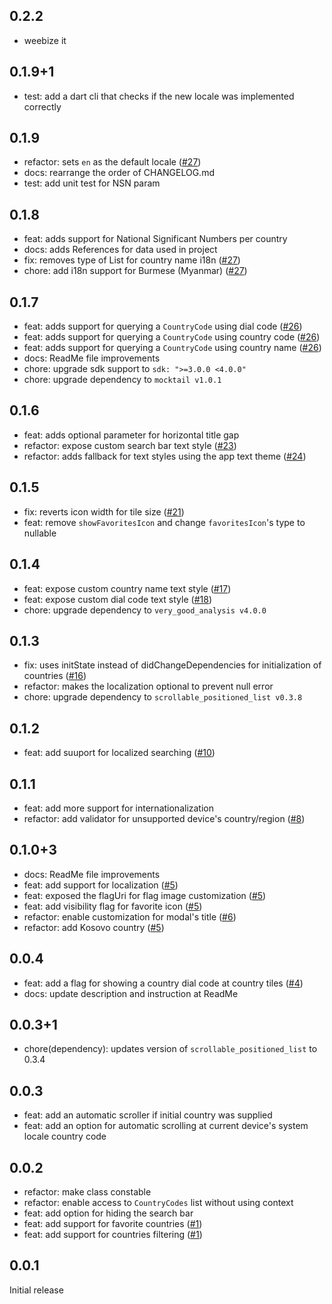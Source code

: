 ## 0.2.2

- weebize it

## 0.1.9+1
- test: add a dart cli that checks if the new locale was implemented correctly

## 0.1.9
- refactor: sets `en` as the default locale ([#27](https://github.com/fernan542/fl_country_code_picker/issues/27))
- docs: rearrange the order of CHANGELOG.md
- test: add unit test for NSN param

## 0.1.8
- feat: adds support for National Significant Numbers per country
- docs: adds References for data used in project
- fix: removes type of List for country name i18n ([#27](https://github.com/fernan542/fl_country_code_picker/issues/27))
- chore: add i18n support for Burmese (Myanmar) ([#27](https://github.com/fernan542/fl_country_code_picker/issues/27))

## 0.1.7
- feat: adds support for querying a `CountryCode` using dial code ([#26](https://github.com/fernan542/fl_country_code_picker/pull/26))
- feat: adds support for querying a `CountryCode` using country code ([#26](https://github.com/fernan542/fl_country_code_picker/pull/26))
- feat: adds support for querying a `CountryCode` using country name ([#26](https://github.com/fernan542/fl_country_code_picker/pull/26))
- docs: ReadMe file improvements
- chore: upgrade sdk support to `sdk: ">=3.0.0 <4.0.0"`
- chore: upgrade dependency to `mocktail v1.0.1`

## 0.1.6
- feat: adds optional parameter for horizontal title gap
- refactor: expose custom search bar text style ([#23](https://github.com/fernan542/fl_country_code_picker/pull/23))
- refactor: adds fallback for text styles using the app text theme ([#24](https://github.com/fernan542/fl_country_code_picker/pull/24))

## 0.1.5
- fix: reverts icon width for tile size ([#21](https://github.com/fernan542/fl_country_code_picker/issues/21))
- feat: remove `showFavoritesIcon` and change `favoritesIcon`'s type to nullable

## 0.1.4
- feat: expose custom country name text style ([#17](https://github.com/fernan542/fl_country_code_picker/pull/17))
- feat: expose custom dial code text style ([#18](https://github.com/fernan542/fl_country_code_picker/pull/18))
- chore: upgrade dependency to `very_good_analysis v4.0.0`

## 0.1.3
- fix: uses initState instead of didChangeDependencies for initialization of countries ([#16](https://github.com/fernan542/fl_country_code_picker/issues/16))
- refactor: makes the localization optional to prevent null error
- chore: upgrade dependency to `scrollable_positioned_list v0.3.8`

## 0.1.2
- feat: add suuport for localized searching ([#10](https://github.com/fernan542/fl_country_code_picker/issues/10))

## 0.1.1
- feat: add more support for internationalization
- refactor: add validator for unsupported device's country/region ([#8](https://github.com/fernan542/fl_country_code_picker/issues/8))

## 0.1.0+3
- docs: ReadMe file improvements
- feat: add support for localization ([#5](https://github.com/fernan542/fl_country_code_picker/issues/5))
- feat: exposed the flagUri for flag image customization ([#5](https://github.com/fernan542/fl_country_code_picker/issues/5))
- feat: add visibility flag for favorite icon ([#5](https://github.com/fernan542/fl_country_code_picker/issues/5))
- refactor: enable customization for modal's title ([#6](https://github.com/fernan542/fl_country_code_picker/issues/6))
- refactor: add Kosovo country ([#5](https://github.com/fernan542/fl_country_code_picker/issues/5))

## 0.0.4

- feat: add a flag for showing a country dial code at country tiles ([#4](https://github.com/fernan542/fl_country_code_picker/pull/4))
- docs: update description and instruction at ReadMe

## 0.0.3+1

- chore(dependency): updates version of `scrollable_positioned_list` to 0.3.4

## 0.0.3

- feat: add an automatic scroller if initial country was supplied
- feat: add an option for automatic scrolling at current device's system locale country code

## 0.0.2

- refactor: make class constable
- refactor: enable access to `CountryCodes` list without using context
- feat: add option for hiding the search bar
- feat: add support for favorite countries ([#1](https://github.com/fernan542/fl_country_code_picker/issues/1))
- feat: add support for countries filtering ([#1](https://github.com/fernan542/fl_country_code_picker/issues/1))

## 0.0.1

Initial release























